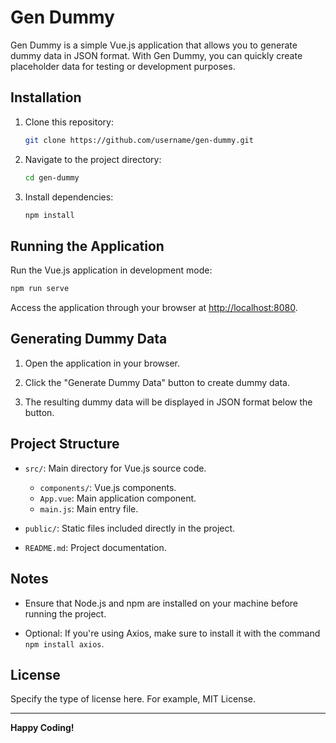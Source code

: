 # Gen Dummy

Gen Dummy is a simple Vue.js application that allows you to generate dummy data in JSON format. With Gen Dummy, you can quickly create placeholder data for testing or development purposes.

## Installation

1. Clone this repository:
   ```bash
   git clone https://github.com/username/gen-dummy.git
   ```

2. Navigate to the project directory:
   ```bash
   cd gen-dummy
   ```

3. Install dependencies:
   ```bash
   npm install
   ```

## Running the Application

Run the Vue.js application in development mode:
```bash
npm run serve
```

Access the application through your browser at [http://localhost:8080](http://localhost:8080).

## Generating Dummy Data

1. Open the application in your browser.

2. Click the "Generate Dummy Data" button to create dummy data.

3. The resulting dummy data will be displayed in JSON format below the button.

## Project Structure

- `src/`: Main directory for Vue.js source code.
  - `components/`: Vue.js components.
  - `App.vue`: Main application component.
  - `main.js`: Main entry file.

- `public/`: Static files included directly in the project.

- `README.md`: Project documentation.

## Notes

- Ensure that Node.js and npm are installed on your machine before running the project.

- Optional: If you're using Axios, make sure to install it with the command `npm install axios`.

## License

Specify the type of license here. For example, MIT License.

---
**Happy Coding!**
